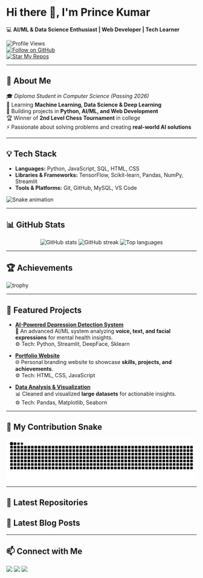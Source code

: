 # Hi there 👋, I'm Prince Kumar  

💻 **AI/ML & Data Science Enthusiast | Web Developer | Tech Learner**  

![Profile Views](https://komarev.com/ghpvc/?username=Prince-git-hub-360&label=Profile%20Views&color=blue&style=flat)  
[![Follow on GitHub](https://img.shields.io/badge/Follow%20Me%20on-GitHub-blue?style=for-the-badge&logo=github)](https://github.com/Prince-git-hub-360)  
[![Star My Repos](https://img.shields.io/badge/⭐%20Star-My%20Repositories-yellow?style=for-the-badge&logo=github)](https://github.com/Prince-git-hub-360?tab=repositories)  

---

## 🚀 About Me
🎓 *Diploma Student in Computer Science (Passing 2026)*  
🌱 Learning **Machine Learning, Data Science & Deep Learning**  
🔭 Building projects in **Python, AI/ML, and Web Development**  
🏆 Winner of **2nd Level Chess Tournament** in college  
⚡ Passionate about solving problems and creating **real-world AI solutions**  

---

## 💡 Tech Stack
- **Languages:** Python, JavaScript, SQL, HTML, CSS  
- **Libraries & Frameworks:** TensorFlow, Scikit-learn, Pandas, NumPy, Streamlit  
- **Tools & Platforms:** Git, GitHub, MySQL, VS Code  

![Snake animation](https://github.com/Prince-git-hub-360/Prince-git-hub-360/blob/output/snake.gif)


---

## 📊 GitHub Stats
<p align="center">
  <img src="https://github-readme-stats.vercel.app/api?username=Prince-git-hub-360&show_icons=true&theme=tokyonight" alt="GitHub stats" />
  <img src="https://github-readme-streak-stats.herokuapp.com/?user=Prince-git-hub-360&theme=tokyonight" alt="GitHub streak" />
  <img src="https://github-readme-stats.vercel.app/api/top-langs/?username=Prince-git-hub-360&layout=compact&theme=tokyonight" alt="Top languages" />
</p>  

---

## 🏆 Achievements
![trophy](https://github-profile-trophy.vercel.app/?username=Prince-git-hub-360&theme=tokyonight&no-frame=true&margin-w=15)

---

## 📂 Featured Projects
- [**AI-Powered Depression Detection System**](https://github.com/Prince-git-hub-360/depression-detection)  
  🧠 An advanced AI/ML system analyzing **voice, text, and facial expressions** for mental health insights.  
  ⚙️ Tech: Python, Streamlit, DeepFace, Sklearn  

- [**Portfolio Website**](https://prince-git-hub-360.github.io/Portfolio/)  
  🌐 Personal branding website to showcase **skills, projects, and achievements**.  
  ⚙️ Tech: HTML, CSS, JavaScript  

- [**Data Analysis & Visualization**](#)  
  📊 Cleaned and visualized **large datasets** for actionable insights.  
  ⚙️ Tech: Pandas, Matplotlib, Seaborn  

---

## 🐍 My Contribution Snake

<picture>
  <source media="(prefers-color-scheme: dark)" srcset="https://raw.githubusercontent.com/Prince-git-hub-360/Prince-git-hub-360/output/github-snake-dark.svg" />
  <source media="(prefers-color-scheme: light)" srcset="https://raw.githubusercontent.com/Prince-git-hub-360/Prince-git-hub-360/output/github-snake.svg" />
  <img alt="github contribution grid snake animation" src="https://raw.githubusercontent.com/Prince-git-hub-360/Prince-git-hub-360/output/github-snake.svg" />
</picture>

---

## 📝 Latest Repositories
<!-- LATEST-REPOS:START -->
<!-- LATEST-REPOS:END -->

## 📝 Latest Blog Posts
<!-- BLOG-POST-LIST:START -->
<!-- BLOG-POST-LIST:END -->

---

## 📫 Connect with Me
<p align="left">
<a href="https://www.linkedin.com/in/prince-kumar-576544374" target="blank"><img src="https://skillicons.dev/icons?i=linkedin" /></a>
<a href="https://github.com/Prince-git-hub-360" target="blank"><img src="https://skillicons.dev/icons?i=github" /></a>
<a href="mailto:kumariafprince@gmail.com"><img src="https://skillicons.dev/icons?i=gmail" /></a>
</p>
